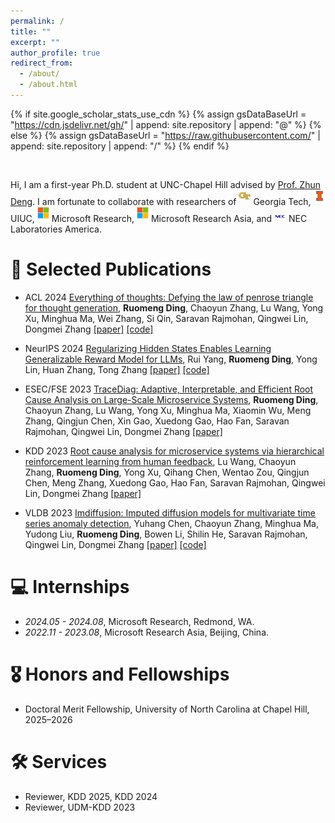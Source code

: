 ```yaml
---
permalink: /
title: ""
excerpt: ""
author_profile: true
redirect_from: 
  - /about/
  - /about.html
---
```


{% if site.google_scholar_stats_use_cdn %}
{% assign gsDataBaseUrl = "https://cdn.jsdelivr.net/gh/" | append: site.repository | append: "@" %}
{% else %}
{% assign gsDataBaseUrl = "https://raw.githubusercontent.com/" | append: site.repository | append: "/" %}
{% endif %}
<!-- {% assign url = gsDataBaseUrl | append: "google-scholar-stats/gs_data_shieldsio.json" %} -->

<br>

<span class='anchor' id='about-me'></span>

Hi, I am a first-year Ph.D. student at UNC-Chapel Hill advised by [Prof. Zhun Deng](https://www.zhundeng.org/home). I am fortunate to collaborate with researchers of <img class="intro-logo" style="width: 19px; padding-bottom: 5px;" src="/images/gatech.svg"> Georgia Tech, <img class="intro-logo" style="width: 19px; padding-bottom: 5px;" src="/images/uiuc.png"> UIUC, <img class="intro-logo" style="width: 19px; padding-bottom: 5px;" src="/images/Microsoft.png"> Microsoft Research, <img class="intro-logo" style="width: 19px; padding-bottom: 5px;" src="/images/Microsoft.png"> Microsoft Research Asia, and <img class="intro-logo" style="width: 19px; padding-bottom: 3px;" src="/images/nec.png"> NEC Laboratories America.

<!-- I was a research intern in [Prof. Tong Zhang](https://tongzhang-ml.org/)'s group, working with [Rui Yang](https://yangrui2015.github.io/). I have also spent time at Microsoft Research, advised by [Dr. Minghua Ma](https://www.microsoft.com/en-us/research/people/minghuama/) and managed by [Dr. Ze Li](https://scholar.google.com/citations?user=hhGVDJwAAAAJ&hl=en). Before that, I was a research intern at Microsoft Research Asia, advised by [Dr. Chaoyun Zhang](https://scholar.google.com/citations?user=5h9KUFIAAAAJ&hl=en) and [Dr. Lu Wang](https://scholar.google.com/citations?user=hqlU92YAAAAJ&hl=en). Previously, I earned my bachelor’s degrees from Tianjin University. I am fortunate to collaborate with researchers of <img class="intro-logo" style="width: 19px; padding-bottom: 5px;" src="/images/gatech.svg"> Georgia Tech, <img class="intro-logo" style="width: 19px; padding-bottom: 5px;" src="/images/uiuc.png"> UIUC, <img class="intro-logo" style="width: 19px; padding-bottom: 5px;" src="/images/Microsoft.png"> Microsoft Research, <img class="intro-logo" style="width: 19px; padding-bottom: 5px;" src="/images/Microsoft.png"> Microsoft Research Asia, <img class="intro-logo" style="width: 19px; padding-bottom: 3px;" src="/images/nec.png"> NEC Laboratories America, and <img class="intro-logo" style="width: 19px; padding-bottom: 5px;" src="/images/tju.png"> Tianjin University. [[Resume]](http://ruomengd.github.io/files/Resume_RuomengDing.pdf) [[Google Scholar]](https://scholar.google.com/citations?user=aPlu2rYAAAAJ&hl=en) -->

<!-- , working with [A/Prof. Minglai Shao](https://shaoml114.github.io/) and [Prof. Wenjun Wang](https://scholar.google.com/citations?hl=en&user=h2WHkq8AAAAJ) -->

<!-- My research centers on **Trustworthy AI**, with a focus on integrating **human-in-the-loop** (HITL) to navigate and adapt to **dynamic environments**:

* **Reliability**: integrating external knowledge and tools to enhancing the reasoning and planning capabilities of foundation models; 
* **Robustness**: advancing RL/RLHF for improved generalization and trustworthiness under distribution shift; 
* **Applications** of RL/RLHF and LLMs in specific domains including AIOps, AI4SE, *.etc*.  -->

<!-- For more information, please check out my Research Statement. -->

<!-- **<font color="red"> I am actively seeking PhD positions for Fall 2025. If you have or know of any opportunities that align with my interests, I would be grateful if you could contact me at <font color="blue">rmding@gatech.edu</font>. I am very interested in discussing any potential opportunities. Thank you!</font>**

 -->

<!-- # 🔥 News
- *Dec, 2024*: &nbsp;🎉🎉 One paper is accepted by SDM 2025. 
- *Sep, 2024*: &nbsp;🎉🎉 Our paper, "Regularizing Hidden States Enables Learning Generalizable Reward Model for LLMs", has been accepted by NeurIPS 2024. [[paper]](https://arxiv.org/pdf/2406.10216) [[code]](https://github.com/YangRui2015/Generalizable-Reward-Model) 
- *May, 2024*: &nbsp;🎉🎉 Our paper, "Everything of Thoughts: Defying the Law of Penrose Triangle for Thought Generation", has been accepted by ACL 2024 as a long paper finding. [[paper]](https://arxiv.org/pdf/2311.04254.pdf) [[code]](https://github.com/microsoft/Everything-of-Thoughts-XoT)
- *Apr, 2024*: &nbsp;🎉🎉 I am thrilled to announce that I will be joining Microsoft Redmond as a Research Intern this summer. I am excited for the journey ahead and can't wait to be in Seattle! -->


# 📝 Selected Publications 

- <span class="highlighter-rouge">ACL 2024</span>  [Everything of thoughts: Defying the law of penrose triangle for thought generation](https://arxiv.org/pdf/2311.04254), **Ruomeng Ding**, Chaoyun Zhang, Lu Wang, Yong Xu, Minghua Ma, Wei Zhang, Si Qin, Saravan Rajmohan, Qingwei Lin, Dongmei Zhang [[paper]](https://arxiv.org/pdf/2311.04254) [[code]](https://github.com/microsoft/Everything-of-Thoughts-XoT) 

- <span class="highlighter-rouge">NeurIPS 2024</span>  [Regularizing Hidden States Enables Learning Generalizable Reward Model for LLMs](https://arxiv.org/pdf/2406.10216), Rui Yang, **Ruomeng Ding**, Yong Lin, Huan Zhang, Tong Zhang [[paper]](https://arxiv.org/pdf/2406.10216) [[code]](https://github.com/YangRui2015/Generalizable-Reward-Model) 

- <span class="highlighter-rouge">ESEC/FSE 2023</span>  [TraceDiag: Adaptive, Interpretable, and Efficient Root Cause Analysis on Large-Scale Microservice Systems](https://arxiv.org/pdf/2310.18740), **Ruomeng Ding**, Chaoyun Zhang, Lu Wang, Yong Xu, Minghua Ma, Xiaomin Wu, Meng Zhang, Qingjun Chen, Xin Gao, Xuedong Gao, Hao Fan, Saravan Rajmohan, Qingwei Lin, Dongmei Zhang [[paper]](https://arxiv.org/pdf/2310.18740) 

<!-- ------------------------------- -->
<!-- - <span class="highlighter-rouge">SDM 2025</span> [Evidence-Based Out-of-Distribution Detection on Multi-Label Graphs](), **Ruomeng Ding**, Xujiang Zhao, Chen Zhao, Minglai Shao, Zhengzhang Chen, Haifeng Chen -->

- <span class="highlighter-rouge">KDD 2023</span>  [Root cause analysis for microservice systems via hierarchical reinforcement learning from human feedback](https://dl.acm.org/doi/abs/10.1145/3580305.3599934), Lu Wang, Chaoyun Zhang, **Ruomeng Ding**, Yong Xu, Qihang Chen, Wentao Zou, Qingjun Chen, Meng Zhang, Xuedong Gao, Hao Fan, Saravan Rajmohan, Qingwei Lin, Dongmei Zhang [[paper]](https://dl.acm.org/doi/abs/10.1145/3580305.3599934) 

- <span class="highlighter-rouge">VLDB 2023</span>  [Imdiffusion: Imputed diffusion models for multivariate time series anomaly detection](https://dl.acm.org/doi/abs/10.1145/3580305.3599934), Yuhang Chen, Chaoyun Zhang, Minghua Ma, Yudong Liu, **Ruomeng Ding**, Bowen Li, Shilin He, Saravan Rajmohan, Qingwei Lin, Dongmei Zhang [[paper]](https://arxiv.org/pdf/2307.00754) [[code]](https://github.com/17000cyh/IMDiffusion) 

<!-- - <span class="highlighter-rouge">UDM-AAAI 2023</span>  [Detecting Multi-Label Out-of-Distribution Nodes on Graphs](https://charliezhaoyinpeng.github.io/UDM-AAAI23/assets/papers/Ding/CameraReady/AAAI23_UDM_MLVC_CameraReady.pdf), **Ruomeng Ding**, Xujiang Zhao, Chen Zhao, Minglai Shao [[paper]](https://charliezhaoyinpeng.github.io/UDM-AAAI23/assets/papers/Ding/CameraReady/AAAI23_UDM_MLVC_CameraReady.pdf) 
   -->
<!-- - <span class="highlighter-rouge">TCYB 2023</span>  [Exploring temporal community structure via network embedding](https://ieeexplore.ieee.org/abstract/document/9768181), Tianpeng Li, Wenjun Wang, Pengfei Jiao, Yinghui Wang, **Ruomeng Ding**, Huaming Wu, Lin Pan, Di Jin [[paper]](https://ieeexplore.ieee.org/abstract/document/9768181)  -->


<!-- 
# 📖 Educations
- *2022.08 - 2025.05 (Estimated)*, **M.S. in Computer Science**, **Georgia Institute of Technology**
  - GPA: 4.0/4.0, Both in Atlanta and Shenzhen Campus. 
  - pursuing a dual master’s degree at Tianjin University. Expected to graduate with separate M.S. degrees from both institutions in May 2025. 
- *2018.08 - 2022.05*, **Bachelor in Computer Science and Technology**, **Tianjin University** 
  - GPA: 3.75/4.0, Rank: 11/169 (6.5%).
 -->

# 💻 Internships
- *2024.05 - 2024.08*, Microsoft Research, Redmond, WA.
  <!-- - Advised by [Dr. Minghua Ma](https://www.microsoft.com/en-us/research/people/minghuama/) and [Dr. Ze Li](https://scholar.google.com/citations?user=hhGVDJwAAAAJ&hl=en). -->
- *2022.11 - 2023.08*, Microsoft Research Asia, Beijing, China.
  <!-- - Advised by [Dr. Lu Wang](https://scholar.google.com/citations?user=hqlU92YAAAAJ&hl=en) and [Dr. Chaoyun Zhang](https://www.microsoft.com/en-us/research/people/chaoyunzhang/). -->

# 🎖 Honors and Fellowships
- Doctoral Merit Fellowship, University of North Carolina at Chapel Hill, 2025–2026
<!-- - *2023*, National Scholarship, TOP 1%, Tianjin University. -->
<!-- - *2022*, Merit Scholarship, TOP 5%, Georgia Institute of Technology (Shenzhen Campus) -->
<!-- - *2020*, People's Scholarship, TOP 1%, Tianjin University
- *2019*, Merit Scholarship, TOP 5%, Tianjin University -->

# 🛠️ Services
- Reviewer, KDD 2025, KDD 2024
- Reviewer, UDM-KDD 2023
  
<!-- - *2023*, Reviewer, Journal of Information Processing and Management -->

